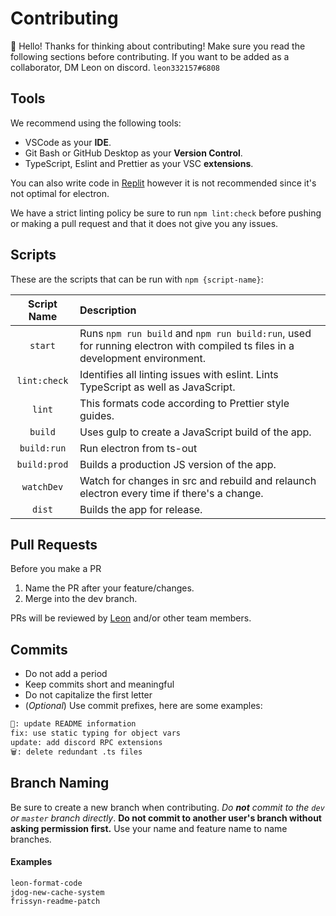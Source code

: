 # Contributing

👋 Hello! Thanks for thinking about contributing! Make sure you read the following sections before contributing.
If you want to be added as a collaborator, DM Leon on discord. `leon332157#6808`

## Tools
We recommend using the following tools:

+ VSCode as your **IDE**.
+ Git Bash or GitHub Desktop as your **Version Control**.
+ TypeScript, Eslint and Prettier as your VSC **extensions**.

You can also write code in [Replit](https://repl.it/@leon332157/repl-it-electron) however it is not recommended since it's not optimal for electron.

We have a strict linting policy be sure to run `npm lint:check` before pushing or making a pull request and that it does not give you any issues.

## Scripts

These are the scripts that can be run with `npm {script-name}`:

|Script Name     |Description                                                                                                               |
|:--------------:|:-------------------------------------------------------------------------------------------------------------------------|
|`start`         |Runs `npm run build` and `npm run build:run`, used for running electron with compiled ts files in a development environment.|
|`lint:check`    |Identifies all linting issues with eslint. Lints TypeScript as well as JavaScript.                                        |
|`lint`          |This formats code according to Prettier style guides.                                                                     |
|`build`         |Uses gulp to create a JavaScript build of the app.                                                                        |
|`build:run`     |Run electron from ts-out                                                                                                  |
|`build:prod`    |Builds a production JS version of the app.                                                                                |
|`watchDev`      |Watch for changes in src and rebuild and relaunch electron every time if there's a change.                                |
|`dist`          |Builds the app for release.                                                                                               | 

## Pull Requests

Before you make a PR

1. Name the PR after your feature/changes. 
2. Merge into the dev branch.

PRs will be reviewed by [Leon](https://github.com/leon332157) and/or other team members.

## Commits

+ Do not add a period
+ Keep commits short and meaningful
+ Do not capitalize the first letter
+ (*Optional*) Use commit prefixes, here are some examples:

```html
📝: update README information
fix: use static typing for object vars
update: add discord RPC extensions
🗑️: delete redundant .ts files
```

## Branch Naming

Be sure to create a new branch when contributing. *Do **not** commit to the `dev` or `master` branch directly*. 
**Do not commit to another user's branch without asking permission first.**
Use your name and feature name to name branches. 
#### Examples

```bash
leon-format-code
jdog-new-cache-system
frissyn-readme-patch
```
